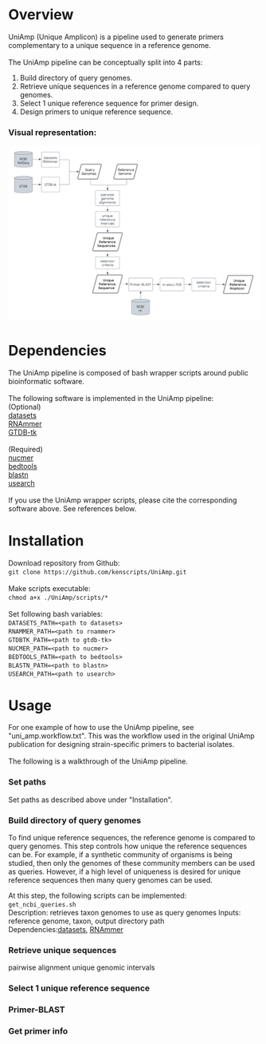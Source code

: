 # Overview
UniAmp (Unique Amplicon) is a pipeline used to generate primers complementary to a unique sequence in a reference genome.  \
\
The UniAmp pipeline can be conceptually split into 4 parts:
1. Build directory of query genomes.
2. Retrieve unique sequences in a reference genome compared to query genomes.
3. Select 1 unique reference sequence for primer design.
4. Design primers to unique reference sequence.
### Visual representation:
![UniAmp](https://github.com/kenscripts/UniAmp/blob/main/UniAmp.v2.png)
# Dependencies
The UniAmp pipeline is composed of bash wrapper scripts around public bioinformatic software.  \
\
The following software is implemented in the UniAmp pipeline:  \
(Optional)  \
[datasets](https://www.ncbi.nlm.nih.gov/datasets)  \
[RNAmmer](https://services.healthtech.dtu.dk/service.php?RNAmmer-1.2)  \
[GTDB-tk](https://github.com/Ecogenomics/GTDBTk)  \
\
(Required)  \
[nucmer](https://sourceforge.net/projects/mummer/)  \
[bedtools](https://github.com/arq5x/bedtools2)  \
[blastn](https://www.ncbi.nlm.nih.gov/books/NBK52640/)  \
[usearch](https://drive5.com/usearch/download.html)  \
\
If you use the UniAmp wrapper scripts, please cite the corresponding software above. See references below.
# Installation
Download repository from Github:  \
`git clone https://github.com/kenscripts/UniAmp.git`  \
\
Make scripts executable:  \
`chmod a+x ./UniAmp/scripts/*`  \
\
Set following bash variables:  \
`DATASETS_PATH=<path to datasets>`  \
`RNAMMER_PATH=<path to rnammer>`  \
`GTDBTK_PATH=<path to gtdb-tk>`  \
`NUCMER_PATH=<path to nucmer>`  \
`BEDTOOLS_PATH=<path to bedtools>`  \
`BLASTN_PATH=<path to blastn>`  \
`USEARCH_PATH=<path to usearch>`
# Usage
For one example of how to use the UniAmp pipeline, see "uni_amp.workflow.txt". This was the workflow used in the original UniAmp publication for designing strain-specific primers to bacterial isolates.  \
\
The following is a walkthrough of the UniAmp pipeline.
### Set paths
Set paths as described above under "Installation".
### Build directory of query genomes
To find unique reference sequences, the reference genome is compared to query genomes. This step controls how unique the reference sequences can be. For example, if a synthetic community of organisms is being studied, then only the genomes of these community members can be used as queries. However, if a high level of uniqueness is desired for unique reference sequences then many query genomes can be used.

At this step, the following scripts can be implemented:  \
`get_ncbi_queries.sh`  \
Description: retrieves taxon genomes to use as query genomes
Inputs: reference genome, taxon, output directory path \
Dependencies:[datasets](https://www.ncbi.nlm.nih.gov/datasets), [RNAmmer](https://services.healthtech.dtu.dk/service.php?RNAmmer-1.2)

### Retrieve unique sequences
pairwise alignment
unique genomic intervals
### Select 1 unique reference sequence
### Primer-BLAST
### Get primer info
